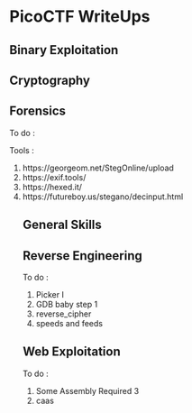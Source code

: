 # PicoCTF WriteUps

## Binary Exploitation

## Cryptography

## Forensics
To do : 

<ol>
 

</ol>

Tools :

<ol>
<li>https://georgeom.net/StegOnline/upload</li>
<li>https://exif.tools/</li>
<li>https://hexed.it/</li>
<li>https://futureboy.us/stegano/decinput.html</li>

## General Skills


## Reverse Engineering
To do : 

<ol>
  <li>Picker I</li>
  <li>GDB baby step 1</li>
  <li>reverse_cipher</li>
  <li>speeds and feeds</li>
</ol>



## Web Exploitation
To do : 

<ol>
  <li>Some Assembly Required 3</li>
  <li>caas</li>
</ol>








